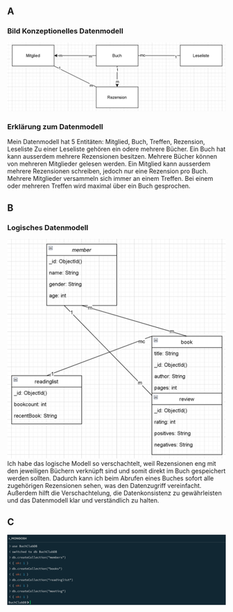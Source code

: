 ## A
### Bild Konzeptionelles Datenmodell
![](/KN02/BildDrawioNew.PNG)
### Erklärung zum Datenmodell
Mein Datenmodell hat 5 Entitäten: Mitglied, Buch, Treffen, Rezension, Leseliste
Zu einer Leseliste gehören ein odere mehrere Bücher. Ein Buch hat kann ausserdem mehrere Rezensionen besitzen. Mehrere Bücher können von mehreren Mitglieder gelesen werden. Ein Mitglied kann ausserdem mehrere Rezensionen schreiben, jedoch nur eine Rezension pro Buch. Mehrere Mitglieder versammeln sich immer an einem Treffen. Bei einem oder mehreren Treffen wird maximal über ein Buch gesprochen.

## B
### Logisches Datenmodell
![](/KN02/DrawioMitVerschachtelung.PNG)
Ich habe das logische Modell so verschachtelt, weil Rezensionen eng mit den jeweiligen Büchern verknüpft sind und somit direkt im Buch gespeichert werden sollten. Dadurch kann ich beim Abrufen eines Buches sofort alle zugehörigen Rezensionen sehen, was den Datenzugriff vereinfacht. Außerdem hilft die Verschachtelung, die Datenkonsistenz zu gewährleisten und das Datenmodell klar und verständlich zu halten.

## C
![](/KN02/KN02C.PNG)
